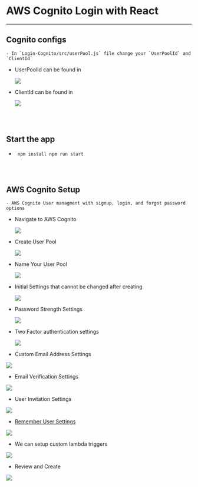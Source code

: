 # AWS Cognito Login with React

---

## Cognito configs

    - In `Login-Cognito/src/userPool.js` file change your `UserPoolId` and `ClientId`

- UserPoolId can be found in
  <p>
    <img src="https://github.com/cyber-netics/Login-Cognito/blob/main/.assets/images/poolid.png"/>
  </p>

- ClientId can be found in
  <p>
    <img src="https://github.com/cyber-netics/Login-Cognito/blob/main/.assets/images/app-client-settings-clientid.png"/>
  </p>

<br/>
<br/>

## Start the app

- ` npm install npm run start`

<br/>
<br/>

## AWS Cognito Setup

    - AWS Cognito User managment with signup, login, and forgot password options

- Navigate to AWS Cognito
  <p>
    <img src="https://github.com/cyber-netics/Login-Cognito/blob/main/.assets/images/goto-cognito.png"/>
  </p>

- Create User Pool
  <p>
    <img src="https://github.com/cyber-netics/Login-Cognito/blob/main/.assets/images/create-user-pool.png"/>
  </p>

- Name Your User Pool
  <p>
    <img src="https://github.com/cyber-netics/Login-Cognito/blob/main/.assets/images/name-user-pool.png"/>
  </p>

- Initial Settings that cannot be changed after creating
  <p>
    <img src="https://github.com/cyber-netics/Login-Cognito/blob/main/.assets/images/initial-settings.png"/>
  </p>

- Password Strength Settings
  <p>
    <img src="https://github.com/cyber-netics/Login-Cognito/blob/main/.assets/images/password-strength-settings.png"/>
  </p>

- Two Factor authentication settings
  <p>
    <img src="https://github.com/cyber-netics/Login-Cognito/blob/main/.assets/images/two-factor-authentication-setitngs.png"/>
  </p>

- Custom Email Address Settings
<p>
   <img src="https://github.com/cyber-netics/Login-Cognito/blob/main/.assets/images/custom-email-settings.png"/>
 </p>

- Email Verification Settings
<p>
   <img src="https://github.com/cyber-netics/Login-Cognito/blob/main/.assets/images/email-verification-settings.png"/>
 </p>

- User Invitation Settings
<p>
   <img src="https://github.com/cyber-netics/Login-Cognito/blob/main/.assets/images/user-initation-settings.png"/>
 </p>

- [Remember User Settings](https://aws.amazon.com/premiumsupport/knowledge-center/cognito-user-pool-remembered-devices/)
<p>
   <img src="https://github.com/cyber-netics/Login-Cognito/blob/main/.assets/images/remember-user-settins.png"/>
 </p>

- We can setup custom lambda triggers
<p>
    <img src="https://github.com/cyber-netics/Login-Cognito/blob/main/.assets/images/custom-triggers-settings.png"/>
 </p>

- Review and Create
<p>
    <img src="https://github.com/cyber-netics/Login-Cognito/blob/main/.assets/images/review-create.png">
 </p>
